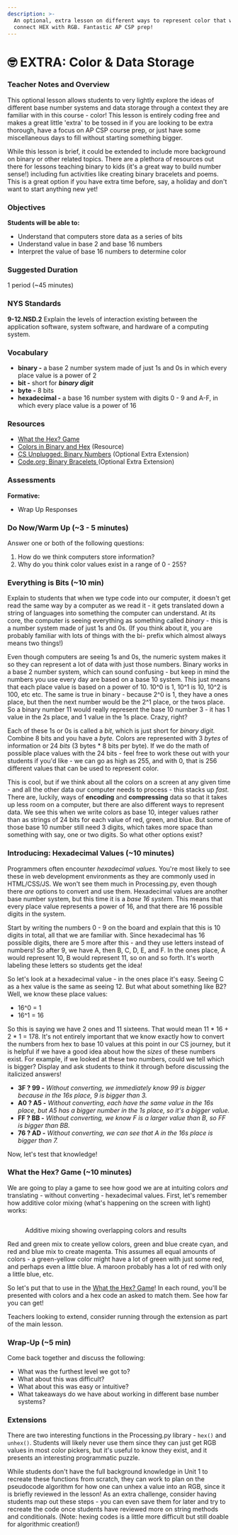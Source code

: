 ```yaml
---
description: >-
  An optional, extra lesson on different ways to represent color that will
  connect HEX with RGB. Fantastic AP CSP prep!
---
```


# 🤓 EXTRA: Color & Data Storage

### Teacher Notes and Overview

This optional lesson allows students to very lightly explore the ideas of different base number systems and data storage through a context they are familiar with in this course - color! This lesson is entirely coding free and makes a great little 'extra' to be tossed in if you are looking to be extra thorough, have a focus on AP CSP course prep, or just have some miscellaneous days to fill without starting something bigger.

While this lesson is brief, it could be extended to include more background on binary or other related topics. There are a plethora of resources out there for lessons teaching binary to kids (it's a great way to build number sense!) including fun activities like creating binary bracelets and poems.  This is a great option if you have extra time before, say, a holiday and don't want to start anything new yet!

### Objectives

**Students will be able to:**

* Understand that computers store data as a series of bits
* Understand value in base 2 and base 16 numbers
* Interpret the value of base 16 numbers to determine color

### Suggested Duration

1 period (\~45 minutes)

### NYS Standards

**9-12.NSD.2** Explain the levels of interaction existing between the application software, system software, and hardware of a computing system.

### Vocabulary

* **binary -** a base 2 number system made of just 1s and 0s in which every place value is a power of 2
* **bit -** short for _**binary digit**_
* **byte -** 8 bits
* **hexadecimal -** a base 16 number system with digits 0 - 9 and A-F, in which every place value is a power of 16

### Resources

* [What the Hex? Game](https://yizzle.com/whatthehex/)
* [Colors in Binary and Hex](https://cs.wellesley.edu/\~cs110/reading/colors-and-images-files/) (Resource)
* [CS Unplugged: Binary Numbers](https://www.csunplugged.org/en/topics/binary-numbers/) (Optional Extra Extension)
* [Code.org: Binary Bracelets ](https://code.org/curriculum/course2/14/Teacher)(Optional Extra Extension)

### Assessments

**Formative:**

* Wrap Up Responses

### Do Now/Warm Up (\~3 - 5 minutes)

Answer one or both of the following questions:

1. How do we think computers store information?
2. Why do you think color values exist in a range of 0 - 255?

### Everything is Bits (\~10 min)

Explain to students that when we type code into our computer, it doesn't get read the same way by a computer as we read it - it gets translated down a string of languages into something the computer can understand. At its core, the computer is seeing everything as something called _binary -_ this is a number system made of just 1s and 0s. (If you think about it, you are probably familiar with lots of things with the bi- prefix which almost always means two things!)

Even though computers are seeing 1s and 0s, the numeric system makes it so they can represent a lot of data with just those numbers. Binary works in a base 2 number system, which can sound confusing - but keep in mind the numbers you use every day are based on a base 10 system. This just means that each place value is based on a power of 10. 10^0 is 1, 10^1 is 10, 10^2 is 100, etc etc. The same is true in binary - because 2^0 is 1, they have a ones place, but then the next number would be the 2^1 place, or the twos place. So a binary number 11 would really represent the base 10 number 3 - it has 1 value in the 2s place, and 1 value in the 1s place. Crazy, right?

Each of these 1s or 0s is called a _bit_, which is just short for _binary digit._ Combine 8 bits and you have a _byte._ Colors are represented with 3 _bytes_ of information or 24 _bits_ (3 bytes \* 8 bits per byte). If we do the math of possible place values with the 24 bits - feel free to work these out with your students if you'd like - we can go as high as 255, and with 0, that is 256 different values that can be used to represent color.

This is cool, but if we think about all the colors on a screen at any given time - and all the other data our computer needs to process - this stacks up _fast._ There are, luckily, ways of **encoding** and **compressing** data so that it takes up less room on a computer, but there are also different ways to represent data. We see this when we write colors as base 10, integer values rather than as strings of 24 bits for each value of red, green, and blue. But some of those base 10 number still need 3 digits, which takes more space than something with say, one or two digits. So what other options exist?

### Introducing: Hexadecimal Values (\~10 minutes)

Programmers often encounter _hexadecimal values._ You're most likely to see these in web development environments as they are commonly used in HTML/CSS/JS. We won't see them much in Processing.py, even though there _are_ options to convert and use them. Hexadecimal values are another base number system, but this time it is a _base 16 system._ This means that every place value represents a power of 16, and that there are 16 possible digits in the system.

Start by writing the numbers 0 - 9 on the board and explain that this is 10 digits in total, all that we are familiar with. Since hexadecimal has 16 possible digits, there are 5 more after this - and they use letters instead of numbers! So after 9, we have A, then B, C, D, E, and F. In the ones place, A would represent 10, B would represent 11, so on and so forth. It's worth labeling these letters so students get the idea!

So let's look at a hexadecimal value - in the ones place it's easy. Seeing C as a hex value is the same as seeing 12. But what about something like B2? Well, we know these place values:

* 16^0 = 1
* 16^1 = 16

So this is saying we have 2 ones and 11 sixteens. That would mean 11 \* 16 + 2 \* 1 = 178. It's not entirely important that we know exactly how to convert the numbers from hex to base 10 values at this point in our CS journey, but it is helpful if we have a good idea about how the _sizes_ of these numbers exist. For example, if we looked at these two numbers, could we tell which is bigger? Display and ask students to think it through before discussing the italicized answers!

* **3F ? 99 -** _Without converting, we immediately know 99 is bigger because in the 16s place, 9 is bigger than 3._
* **A0 ? A5 -** _Without converting, each have the same value in the 16s place, but A5 has a bigger number in the 1s place, so it's a bigger value._
* **FF ? BB -** _Without converting, we know F is a larger value than B, so FF is bigger than BB._
* **76 ? AD -** _Without converting, we can see that A in the 16s place is bigger than 7._

Now, let's test that knowledge!

### What the Hex? Game (\~10 minutes)

We are going to play a game to see how good we are at intuiting colors _and_ translating - without converting - hexadecimal values. First, let's remember how additive color mixing (what's happening on the screen with light) works:

<figure><img src="../.gitbook/assets/image.png" alt=""><figcaption><p>Additive mixing showing overlapping colors and results</p></figcaption></figure>

Red and green mix to create yellow colors, green and blue create cyan, and red and blue mix to create magenta. This assumes all equal amounts of colors - a green-yellow color might have a lot of green with just some red, and perhaps even a little blue. A maroon probably has a lot of red with only a little blue, etc.

So let's put that to use in the [What the Hex? Game](https://yizzle.com/whatthehex/)! In each round, you'll be presented with colors and a hex code an asked to match them. See how far you can get!

Teachers looking to extend, consider running through the extension as part of the main lesson.

### Wrap-Up (\~5 min)

Come back together and discuss the following:

* What was the furthest level we got to?
* What about this was difficult?
* What about this was easy or intuitive?
* What takeaways do we have about working in different base number systems?

### Extensions

There are two interesting functions in the Processing.py library - `hex()` and `unhex()`. Students will likely never use them since they can just get RGB values in most color pickers, but it's useful to know they exist, and it presents an interesting programmatic puzzle.

While students don't have the full background knowledge in Unit 1 to recreate these functions from scratch, they can work to plan on the pseudocode algorithm for how one can unhex a value into an RGB, since it is briefly reviewed in the lesson! As an extra challenge, consider having students map out these steps - you can even save them for later and try to recreate the code once students have reviewed more on string methods and conditionals. (Note: hexing codes is a little more difficult but still doable for algorithmic creation!)
